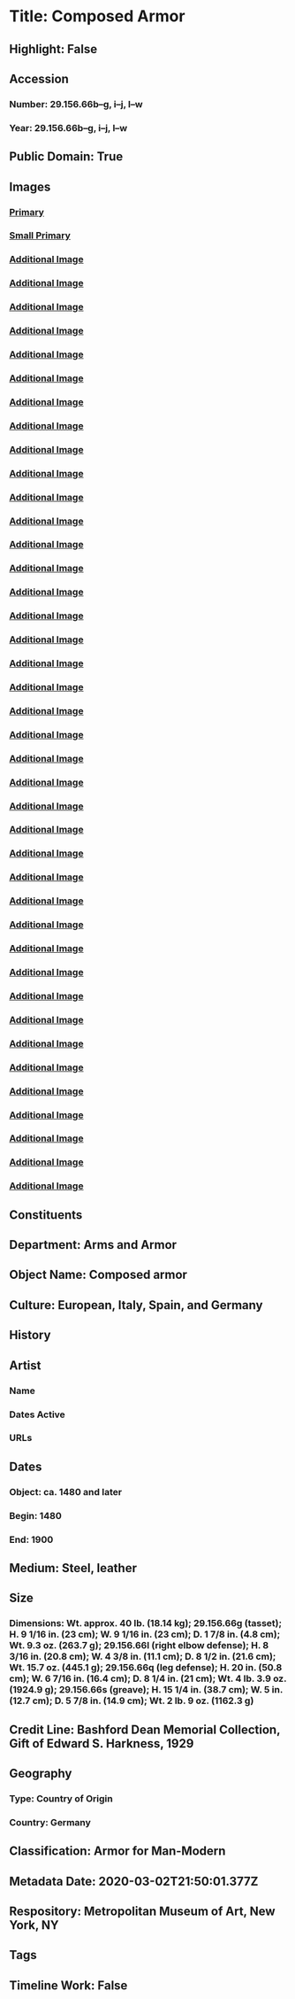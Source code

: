 # Title: Composed Armor
## Highlight: False
## Accession
### Number: 29.156.66b–g, i–j, l–w
### Year: 29.156.66b–g, i–j, l–w
## Public Domain: True
## Images
### [Primary](https://images.metmuseum.org/CRDImages/aa/original/sfma29.156.66b–g_i–j_l–w_170721.jpg)
### [Small Primary](https://images.metmuseum.org/CRDImages/aa/web-large/sfma29.156.66b–g_i–j_l–w_170721.jpg)
### [Additional Image](https://images.metmuseum.org/CRDImages/aa/original/LC-29_156_66c_d-001.jpg)
### [Additional Image](https://images.metmuseum.org/CRDImages/aa/original/LC-29_156_66c_d-002.jpg)
### [Additional Image](https://images.metmuseum.org/CRDImages/aa/original/LC-29_156_66f-001.jpg)
### [Additional Image](https://images.metmuseum.org/CRDImages/aa/original/LC-29_156_66f-002.jpg)
### [Additional Image](https://images.metmuseum.org/CRDImages/aa/original/LC-29_156_66g-001.jpg)
### [Additional Image](https://images.metmuseum.org/CRDImages/aa/original/LC-29_156_66g-002.jpg)
### [Additional Image](https://images.metmuseum.org/CRDImages/aa/original/LC-29_156_66i-001.jpg)
### [Additional Image](https://images.metmuseum.org/CRDImages/aa/original/LC-29_156_66i-002.jpg)
### [Additional Image](https://images.metmuseum.org/CRDImages/aa/original/LC-29_156_66i-003.jpg)
### [Additional Image](https://images.metmuseum.org/CRDImages/aa/original/LC-29_156_66i-004.jpg)
### [Additional Image](https://images.metmuseum.org/CRDImages/aa/original/LC-29_156_66j-001.jpg)
### [Additional Image](https://images.metmuseum.org/CRDImages/aa/original/LC-29_156_66j-002.jpg)
### [Additional Image](https://images.metmuseum.org/CRDImages/aa/original/LC-29_156_66j-003.jpg)
### [Additional Image](https://images.metmuseum.org/CRDImages/aa/original/LC-29_156_66j-004.jpg)
### [Additional Image](https://images.metmuseum.org/CRDImages/aa/original/LC-29_156_66l-001.jpg)
### [Additional Image](https://images.metmuseum.org/CRDImages/aa/original/LC-29_156_66l-002.jpg)
### [Additional Image](https://images.metmuseum.org/CRDImages/aa/original/LC-29_156_66m-001.jpg)
### [Additional Image](https://images.metmuseum.org/CRDImages/aa/original/LC-29_156_66m-002.jpg)
### [Additional Image](https://images.metmuseum.org/CRDImages/aa/original/LC-29_156_66n-001.jpg)
### [Additional Image](https://images.metmuseum.org/CRDImages/aa/original/LC-29_156_66n-002.jpg)
### [Additional Image](https://images.metmuseum.org/CRDImages/aa/original/LC-29_156_66o-001.jpg)
### [Additional Image](https://images.metmuseum.org/CRDImages/aa/original/LC-29_156_66o-002.jpg)
### [Additional Image](https://images.metmuseum.org/CRDImages/aa/original/LC-29_156_66p-002.jpg)
### [Additional Image](https://images.metmuseum.org/CRDImages/aa/original/LC-29_156_66p-003.jpg)
### [Additional Image](https://images.metmuseum.org/CRDImages/aa/original/LC-29_156_66q-001.jpg)
### [Additional Image](https://images.metmuseum.org/CRDImages/aa/original/LC-29_156_66q-002.jpg)
### [Additional Image](https://images.metmuseum.org/CRDImages/aa/original/LC-29_156_66q-003.jpg)
### [Additional Image](https://images.metmuseum.org/CRDImages/aa/original/LC-29_156_66r-002.jpg)
### [Additional Image](https://images.metmuseum.org/CRDImages/aa/original/LC-29_156_66r-003.jpg)
### [Additional Image](https://images.metmuseum.org/CRDImages/aa/original/LC-29_156_66r-004.jpg)
### [Additional Image](https://images.metmuseum.org/CRDImages/aa/original/LC-29_156_66s-001.jpg)
### [Additional Image](https://images.metmuseum.org/CRDImages/aa/original/LC-29_156_66s-002.jpg)
### [Additional Image](https://images.metmuseum.org/CRDImages/aa/original/LC-29_156_66s-003.jpg)
### [Additional Image](https://images.metmuseum.org/CRDImages/aa/original/LC-29_156_66s-004.jpg)
### [Additional Image](https://images.metmuseum.org/CRDImages/aa/original/LC-29_156_66t-002.jpg)
### [Additional Image](https://images.metmuseum.org/CRDImages/aa/original/LC-29_156_66t-003.jpg)
### [Additional Image](https://images.metmuseum.org/CRDImages/aa/original/LC-29_156_66t-004.jpg)
### [Additional Image](https://images.metmuseum.org/CRDImages/aa/original/LC-29_156_66t-005.jpg)
### [Additional Image](https://images.metmuseum.org/CRDImages/aa/original/sfma29.156.66b–g_i–j_l–w_170722.jpg)
### [Additional Image](https://images.metmuseum.org/CRDImages/aa/original/sfma29.156.66b–g_i–j_l–w_170723.jpg)
## Constituents
## Department: Arms and Armor
## Object Name: Composed armor
## Culture: European, Italy, Spain, and Germany
## History
## Artist
### Name
### Dates Active
### URLs
## Dates
### Object: ca. 1480 and later
### Begin: 1480
### End: 1900
## Medium: Steel, leather
## Size
### Dimensions: Wt. approx. 40 lb. (18.14 kg); 29.156.66g (tasset); H. 9 1/16 in. (23 cm); W. 9 1/16 in. (23 cm); D. 1 7/8 in. (4.8 cm); Wt. 9.3 oz. (263.7 g); 29.156.66l (right elbow defense); H. 8 3/16 in. (20.8 cm); W. 4 3/8 in. (11.1 cm); D. 8 1/2 in. (21.6 cm); Wt. 15.7 oz. (445.1 g); 29.156.66q (leg defense); H. 20 in. (50.8 cm); W. 6 7/16 in. (16.4 cm); D. 8 1/4 in. (21 cm); Wt. 4 lb. 3.9 oz. (1924.9 g); 29.156.66s (greave); H. 15 1/4 in. (38.7 cm); W. 5 in. (12.7 cm); D. 5 7/8 in. (14.9 cm); Wt. 2 lb. 9 oz. (1162.3 g)
## Credit Line: Bashford Dean Memorial Collection, Gift of Edward S. Harkness, 1929
## Geography
### Type: Country of Origin
### Country: Germany
## Classification: Armor for Man-Modern
## Metadata Date: 2020-03-02T21:50:01.377Z
## Respository: Metropolitan Museum of Art, New York, NY
## Tags
## Timeline Work: False